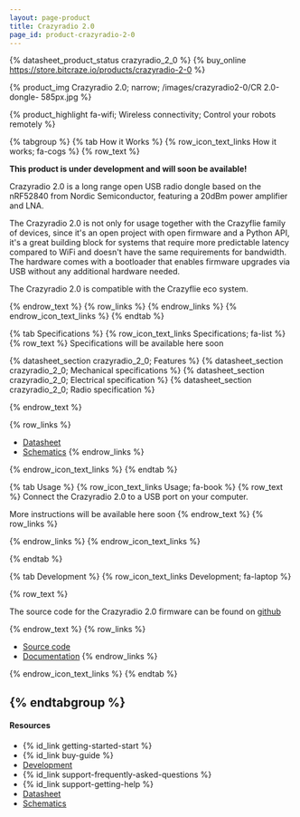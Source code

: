 ```yaml
---
layout: page-product
title: Crazyradio 2.0
page_id: product-crazyradio-2-0
---
```


{% datasheet_product_status crazyradio_2_0 %}
{% buy_online https://store.bitcraze.io/products/crazyradio-2-0 %}

{% product_img Crazyradio 2.0; narrow; /images/crazyradio2-0/CR 2.0-dongle- 585px.jpg %}

{% product_highlight fa-wifi; Wireless connectivity; Control your robots remotely %}

{% tabgroup %}
{% tab How it Works %}
{% row_icon_text_links How it works; fa-cogs %}
{% row_text %}

**This product is under development and will soon be available!**

Crazyradio 2.0 is a long range open USB radio dongle based on the nRF52840 from Nordic Semiconductor, featuring a
20dBm power amplifier and LNA.

The Crazyradio 2.0 is not only for usage together with the Crazyflie family of devices, since
it's an open project with open firmware and a Python API, it's a great
building block for systems that require more predictable latency compared to WiFi and doesn't have the same
requirements for bandwidth. The hardware comes with a
bootloader that enables firmware upgrades via USB without any additional hardware needed.

The Crazyradio 2.0 is compatible with the Crazyflie eco system.

{% endrow_text %}
{% row_links %}
{% endrow_links %}
{% endrow_icon_text_links %}
{% endtab %}


{% tab Specifications %}
{% row_icon_text_links Specifications; fa-list %}
{% row_text %}
Specifications will be available here soon

{% datasheet_section crazyradio_2_0; Features %}
{% datasheet_section crazyradio_2_0; Mechanical specifications %}
{% datasheet_section crazyradio_2_0; Electrical specification %}
{% datasheet_section crazyradio_2_0; Radio specification %}

{% endrow_text %}

{% row_links %}
- [Datasheet](/documentation/hardware/crazyradio_2_0/crazyradio_2_0-datasheet.pdf)
- [Schematics](/documentation/hardware/crazyradio_2_0/crazyradio2-reve-schematic.pdf)
{% endrow_links %}

{% endrow_icon_text_links %}
{% endtab %}


{% tab Usage %}
{% row_icon_text_links Usage; fa-book %}
{% row_text %}
Connect the Crazyradio 2.0 to a USB port on your computer.

More instructions will be available here soon
{% endrow_text %}
{% row_links %}

{% endrow_links %}
{% endrow_icon_text_links %}

{% endtab %}


{% tab Development %}
{% row_icon_text_links Development;  fa-laptop %}

{% row_text %}

The source code for the Crazyradio 2.0 firmware can be found on [github](https://github.com/bitcraze/crazyradio2-firmware)

{% endrow_text %}
{% row_links %}
- [Source code](https://github.com/bitcraze/crazyradio2-firmware)
- [Documentation](/documentation/repository/crazyradio2-firmware/main/)
{% endrow_links %}

{% endrow_icon_text_links %}
{% endtab %}

{% endtabgroup %}
---

#### Resources

- {% id_link getting-started-start %}
- {% id_link buy-guide %}
- [Development](/documentation/repository/crazyradio2-firmware/main/)
- {% id_link support-frequently-asked-questions %}
- {% id_link support-getting-help %}
- [Datasheet](/documentation/hardware/crazyradio_2_0/crazyradio_2_0-datasheet.pdf)
- [Schematics](/documentation/hardware/crazyradio_2_0/crazyradio2-reve-schematic.pdf)
